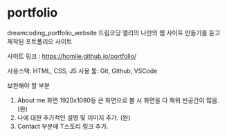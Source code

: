 # portfolio
dreamcoding_portfolio_website
드림코딩 엘리의 나만의 웹 사이트 만들기를 듣고 제작된 포트폴리오 사이트

사이트 링크 : https://homile.github.io/portfolio/

사용스택: HTML, CSS, JS
사용 툴: Git, Github, VSCode

보완해야 할 부분
1. About me 화면 1920x1080등 큰 화면으로 볼 시 화면을 다 채워 빈공간이 많음. (완)
2. 나에 대한 추가적인 설명 및 이미지 추가. (완)
3. Contact 부분에 T스토리 링크 추가.